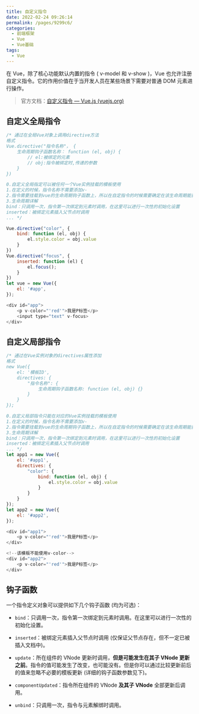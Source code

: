 ```yaml
---
title: 自定义指令
date: 2022-02-24 09:26:14
permalink: /pages/9299c6/
categories:
  - 前端框架
  - Vue
  - Vue基础
tags:
  - Vue
---
```

在 Vue，除了核心功能默认内置的指令 ( v-model 和 v-show )，Vue 也允许注册自定义指令。它的作用价值在于当开发人员在某些场景下需要对普通 DOM 元素进行操作。

> 官方文档：[自定义指令 — Vue.js (vuejs.org)](https://cn.vuejs.org/v2/guide/custom-directive.html)

<!-- more -->

## 自定义全局指令

```javascript
/* 通过在全局Vue对象上调用directive方法
格式
Vue.directive("指令名称"， {
    生命周期钩子函数名称： function (el, obj) {
        // el:被绑定的元素
        // obj:指令被绑定时,传递的参数
    }
})

0.自定义全局指定可以被任何一个Vue实例挂载的模板使用
1.在定义的时候，指令名称不需要添加v- 
2.指令需要挂载到vue的生命周期钩子函数上，所以在自定指令的时候需要确定在该生命周期能获取在需要的元素
3.生命周期详解
bind：只调用一次，指令第一次绑定到元素时调用，在这里可以进行一次性的初始化设置
inserted：被绑定元素插入父节点时调用
... */

Vue.directive("color", {
    bind: function (el, obj) {
        el.style.color = obj.value
    }
})
Vue.directive("focus", {
    inserted: function (el) {
        el.focus();
    }
})
let vue = new Vue({
    el: '#app',
});
```

```javascript
<div id="app">
    <p v-color="'red'">我是P标签</p>
    <input type="text" v-focus>
</div>
```

## 自定义局部指令

```javascript
/* 通过在Vue实例对象的directives属性添加
格式
new Vue({
    el: '模板ID',
    directives: {
        "指令名称": {
            生命周期钩子函数名称: function (el, obj) {}
        }
    }
});

0.自定义局部指令只能在对应的Vue实例挂载的模板使用
1.在定义的时候，指令名称不需要添加v- 
2.指令需要挂载到vue的生命周期钩子函数上，所以在自定指令的时候需要确定在该生命周期能获取在需要的元素
3.生命周期详解
bind：只调用一次，指令第一次绑定到元素时调用，在这里可以进行一次性的初始化设置
inserted：被绑定元素插入父节点时调用
... */
let app1 = new Vue({
    el: '#app1',
    directives: {
        "color": {
            bind: function (el, obj) {
                el.style.color = obj.value
            }
        }
    }
});
let app2 = new Vue({
    el: '#app2',
});
```

```javascript
<div id="app1">
    <p v-color="'red'">我是P标签</p>
</div>

<!--该模板不能使用v-color-->
<div id="app2">
    <p v-color="'red'">我是P标签</p>
</div>
```

## 钩子函数

一个指令定义对象可以提供如下几个钩子函数 (均为可选)：

- `bind`：只调用一次，指令第一次绑定到元素时调用。在这里可以进行一次性的初始化设置。
- `inserted`：被绑定元素插入父节点时调用 (仅保证父节点存在，但不一定已被插入文档中)。
- `update`：所在组件的 VNode 更新时调用，**但是可能发生在其子 VNode 更新之前**。指令的值可能发生了改变，也可能没有。但是你可以通过比较更新前后的值来忽略不必要的模板更新 (详细的钩子函数参数见下)。

- `componentUpdated`：指令所在组件的 VNode **及其子 VNode** 全部更新后调用。
- `unbind`：只调用一次，指令与元素解绑时调用。
